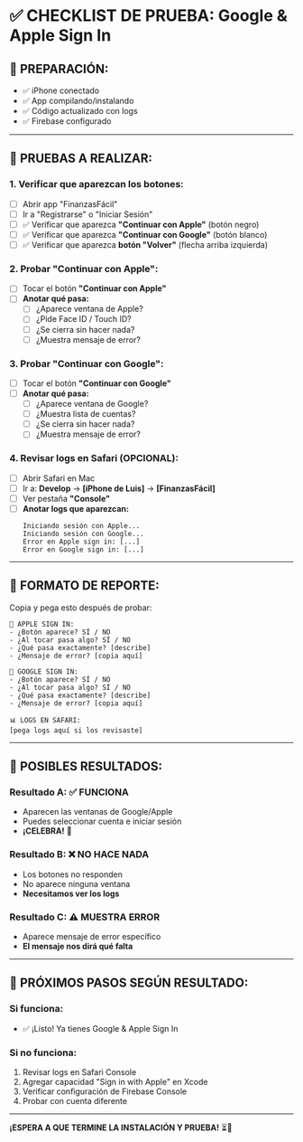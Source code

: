 # ✅ CHECKLIST DE PRUEBA: Google & Apple Sign In

## 📱 **PREPARACIÓN:**

- ✅ iPhone conectado
- ✅ App compilando/instalando
- ✅ Código actualizado con logs
- ✅ Firebase configurado

---

## 🧪 **PRUEBAS A REALIZAR:**

### **1. Verificar que aparezcan los botones:**
- [ ] Abrir app "FinanzasFácil"
- [ ] Ir a "Registrarse" o "Iniciar Sesión"
- [ ] ✅ Verificar que aparezca **"Continuar con Apple"** (botón negro)
- [ ] ✅ Verificar que aparezca **"Continuar con Google"** (botón blanco)
- [ ] ✅ Verificar que aparezca **botón "Volver"** (flecha arriba izquierda)

### **2. Probar "Continuar con Apple":**
- [ ] Tocar el botón **"Continuar con Apple"**
- [ ] **Anotar qué pasa:**
  - [ ] ¿Aparece ventana de Apple?
  - [ ] ¿Pide Face ID / Touch ID?
  - [ ] ¿Se cierra sin hacer nada?
  - [ ] ¿Muestra mensaje de error?

### **3. Probar "Continuar con Google":**
- [ ] Tocar el botón **"Continuar con Google"**
- [ ] **Anotar qué pasa:**
  - [ ] ¿Aparece ventana de Google?
  - [ ] ¿Muestra lista de cuentas?
  - [ ] ¿Se cierra sin hacer nada?
  - [ ] ¿Muestra mensaje de error?

### **4. Revisar logs en Safari (OPCIONAL):**
- [ ] Abrir Safari en Mac
- [ ] Ir a: **Develop** → **[iPhone de Luis]** → **[FinanzasFácil]**
- [ ] Ver pestaña **"Console"**
- [ ] **Anotar logs que aparezcan:**
  ```
  Iniciando sesión con Apple...
  Iniciando sesión con Google...
  Error en Apple sign in: [...]
  Error en Google sign in: [...]
  ```

---

## 📝 **FORMATO DE REPORTE:**

Copia y pega esto después de probar:

```
🍎 APPLE SIGN IN:
- ¿Botón aparece? SÍ / NO
- ¿Al tocar pasa algo? SÍ / NO
- ¿Qué pasa exactamente? [describe]
- ¿Mensaje de error? [copia aquí]

🔵 GOOGLE SIGN IN:
- ¿Botón aparece? SÍ / NO
- ¿Al tocar pasa algo? SÍ / NO
- ¿Qué pasa exactamente? [describe]
- ¿Mensaje de error? [copia aquí]

📊 LOGS EN SAFARI:
[pega logs aquí si los revisaste]
```

---

## 🎯 **POSIBLES RESULTADOS:**

### **Resultado A: ✅ FUNCIONA**
- Aparecen las ventanas de Google/Apple
- Puedes seleccionar cuenta e iniciar sesión
- **¡CELEBRA!** 🎉

### **Resultado B: ❌ NO HACE NADA**
- Los botones no responden
- No aparece ninguna ventana
- **Necesitamos ver los logs**

### **Resultado C: ⚠️ MUESTRA ERROR**
- Aparece mensaje de error específico
- **El mensaje nos dirá qué falta**

---

## 🔧 **PRÓXIMOS PASOS SEGÚN RESULTADO:**

### **Si funciona:**
- ✅ ¡Listo! Ya tienes Google & Apple Sign In

### **Si no funciona:**
1. Revisar logs en Safari Console
2. Agregar capacidad "Sign in with Apple" en Xcode
3. Verificar configuración de Firebase Console
4. Probar con cuenta diferente

---

**¡ESPERA A QUE TERMINE LA INSTALACIÓN Y PRUEBA!** ⏳📱
